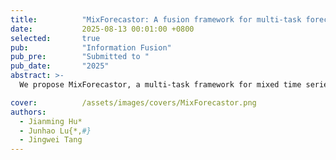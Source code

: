 ```yaml
---
title:          "MixForecastor: A fusion framework for multi-task forecasting of wind power and ramp events from mixed time series"
date:           2025-08-13 00:01:00 +0800
selected:       true
pub:            "Information Fusion"
pub_pre:        "Submitted to "
pub_date:       "2025"
abstract: >-
  We propose MixForecastor, a multi-task framework for mixed time series forecasting that unifies continuous wind power prediction and discrete ramp event prediction, showing superior performance on real-world datasets.

cover:          /assets/images/covers/MixForecastor.png
authors:
  - Jianming Hu*
  - Junhao Lu{*,#}
  - Jingwei Tang
---
```


